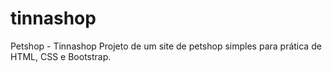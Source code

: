 # tinnashop
Petshop - Tinnashop
Projeto de um site de petshop simples para prática de HTML, CSS e Bootstrap.


